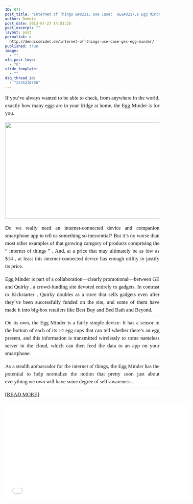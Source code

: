 ```yaml
---
ID: 971
post_title: 'Internet of Things &#8211; Use Case:  GE&#8217;s Egg Minder'
author: Dennis
post_date: 2013-07-27 14:51:25
post_excerpt: ""
layout: post
permalink: >
  http://dennisseidel.de/internet-of-things-use-case-ges-egg-minder/
published: true
image:
  - ""
mfn-post-love:
  - "0"
slide_template:
  - ""
dsq_thread_id:
  - "3445210796"
---
```

<p style="margin: 0em 0px 1em; font-family: Tahoma, Georgia, 'Times New Roman', Times, serif; font-size: 17px; line-height: 25px; text-align: justify; background-color: #ffffff;">If you’ve always wanted to be able to check, from anywhere in the world, exactly how many eggs are in your fridge at home, the Egg Minder is for you.</p>
<p style="margin: 0em 0px 1em; font-family: Tahoma, Georgia, 'Times New Roman', Times, serif; font-size: 17px; line-height: 25px; text-align: justify; background-color: #ffffff;"><img alt="" src="http://qzprod.files.wordpress.com/2013/07/egg-minder-2.jpg?w=691&amp;h=395" width="596" height="315" /></p>
<p style="margin: 0em 0px 1em; font-family: Tahoma, Georgia, 'Times New Roman', Times, serif; font-size: 17px; line-height: 25px; text-align: justify; background-color: #ffffff;">Do we really need an internet-connected device and companion smartphone app to tell us something so inessential? But it’s no worse than most other examples of that growing category of products comprising the “ internet of things ” . And, at a price that may ultimately be as low as $14 , at least this internet-connected device has enough utility to justify its price.</p>
<p style="margin: 0em 0px 1em; font-family: Tahoma, Georgia, 'Times New Roman', Times, serif; font-size: 17px; line-height: 25px; text-align: justify; background-color: #ffffff;">Egg Minder is part of a collaboration—clearly promotional—between GE and Quirky , a crowd-funding site devoted entirely to gadgets. In contrast to Kickstarter , Quirky doubles as a store that sells gadgets even after they’ve been successfully funded on the site, and some of them have made it into big-box retailers like Best Buy and Bed Bath and Beyond.</p>
<p style="margin: 0em 0px 1em; font-family: Tahoma, Georgia, 'Times New Roman', Times, serif; font-size: 17px; line-height: 25px; text-align: justify; background-color: #ffffff;">On its own, the Egg Minder is a fairly simple device: It has a sensor in the bottom of each of its 14 egg cups that can tell whether there’s an egg present, and this information is transmitted wirelessly to some nameless server in the cloud, which can then feed the data to an app on your smartphone.</p>
<p style="margin: 0em 0px 1em; font-family: Tahoma, Georgia, 'Times New Roman', Times, serif; font-size: 17px; line-height: 25px; text-align: justify; background-color: #ffffff;">As a stealth ambassador for the internet of things, the Egg Minder has the potential to help normalize the notion that pretty soon just about everything we own will have some degree of self-awareness .</p>
<p style="margin: 0em 0px 1em; font-family: Tahoma, Georgia, 'Times New Roman', Times, serif; font-size: 17px; line-height: 25px; text-align: justify; background-color: #ffffff;">[<a href="http://qz.com/100510/ge-just-invented-the-first-internet-of-things-device-youll-actually-want-to-own/">READ MORE</a>]</p>
<iframe src="//www.youtube.com/embed/_9tVckcCz-c?rel=0" height="315" width="600" allowfullscreen="" frameborder="0"></iframe>